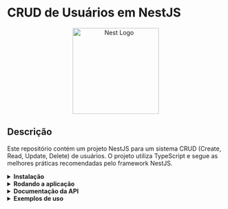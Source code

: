 # CRUD de Usuários em NestJS

<p align="center">
  <a href="http://nestjs.com/" target="blank"><img src="https://nestjs.com/img/logo-small.svg" width="200" alt="Nest Logo" /></a>
</p>

## Descrição

Este repositório contém um projeto NestJS para um sistema CRUD (Create, Read, Update, Delete) de usuários. O projeto utiliza TypeScript e segue as melhores práticas recomendadas pelo framework NestJS.

<details>
<summary><strong>Instalação</strong></summary>

```bash
$ npm install
```

</details>

<details>
<summary><strong>Rodando a aplicação</strong></summary>

```bash
# desenvolvimento
$ npm run start

# modo observação
$ npm run start:dev

# modo produção
$ npm run start:prod
```

</details>

<details>
<summary><strong>Documentação da API</strong></summary>

### Endpoints

- `POST /users` - Cria um novo usuário.
- `GET /users` - Lista todos os usuários.
- `GET /users/:email` - Busca um usuário pelo e-mail.
- `PATCH /users/:email` - Atualiza os dados de um usuário existente pelo e-mail.
- `DELETE /users/:email` - Remove um usuário pelo e-mail.

### DTOs

#### CreateUserDto

- `name` (string): Nome do usuário (mínimo 4 caracteres, máximo 20).
- `email` (string): E-mail válido do usuário.
- `password` (string): Senha do usuário (mínimo 6 caracteres).

#### UpdateUserDto

- Herda de `CreateUserDto`, todos os campos são opcionais para atualização.

</details>

<details>
<summary><strong>Exemplos de uso</strong></summary>

<details>
<summary><strong>Criar usuário</strong></summary>

```json
POST /users
Content-Type: application/json

{
    "name": "Nome do Usuário",
    "email": "email@exemplo.com",
    "password": "senha123"
}
```
</details>

<details>
<summary><strong>Listar todos os usuários</strong></summary>

```http
GET /users
```
</details>

<details>
<summary><strong>Buscar usuário por e-mail</strong></summary>

```http
GET /users/email@exemplo.com
```
</details>

<details>
<summary><strong>Atualizar usuário por e-mail</strong></summary>

```json
PATCH /users/email@exemplo.com
Content-Type: application/json

{
    "name": "Nome Atualizado",
    "email": "novoemail@exemplo.com",
    "password": "novaSenha123"
}
```
</details>

<details>
<summary><strong>Remover usuário por e-mail</strong></summary>

```http
DELETE /users/email@exemplo.com
```
</details>

</details>
